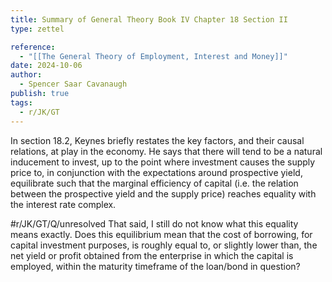```yaml
---
title: Summary of General Theory Book IV Chapter 18 Section II
type: zettel

reference:
  - "[[The General Theory of Employment, Interest and Money]]"
date: 2024-10-06
author:
  - Spencer Saar Cavanaugh
publish: true
tags:
  - r/JK/GT
---
```


In section 18.2, Keynes briefly restates the key factors, and their causal relations, at play in the economy. He says that there will tend to be a natural inducement to invest, up to the point where investment causes the supply price to, in conjunction with the expectations around prospective yield, equilibrate such that the marginal efficiency of capital (i.e. the relation between the prospective yield and the supply price) reaches equality with the interest rate complex.

#r/JK/GT/Q/unresolved That said, I still do not know what this equality means exactly. Does this equilibrium mean that the cost of borrowing, for capital investment purposes, is roughly equal to, or slightly lower than, the net yield or profit obtained from the enterprise in which the capital is employed, within the maturity timeframe of the loan/bond in question?
